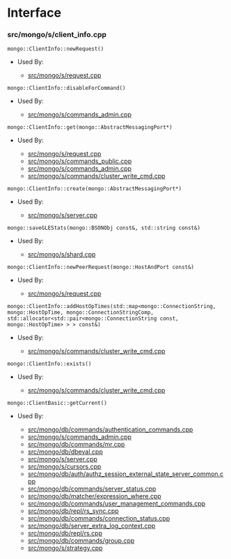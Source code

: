 
# Interface

### src/mongo/s/client\_info.cpp

<div></div>

    mongo::ClientInfo::newRequest()

- Used By:

    - [src/mongo/s/request.cpp](../../../sharding)

<div></div>

    mongo::ClientInfo::disableForCommand()

- Used By:

    - [src/mongo/s/commands\_admin.cpp](../../../sharding)

<div></div>

    mongo::ClientInfo::get(mongo::AbstractMessagingPort*)

- Used By:

    - [src/mongo/s/request.cpp](../../../sharding)
    - [src/mongo/s/commands\_public.cpp](../../../sharding)
    - [src/mongo/s/commands\_admin.cpp](../../../sharding)
    - [src/mongo/s/commands/cluster\_write\_cmd.cpp](../../../write\_commands)

<div></div>

    mongo::ClientInfo::create(mongo::AbstractMessagingPort*)

- Used By:

    - [src/mongo/s/server.cpp](../../../mongos\_and\_mongod\_mains)

<div></div>

    mongo::saveGLEStats(mongo::BSONObj const&, std::string const&)

- Used By:

    - [src/mongo/s/shard.cpp](../../../sharding)

<div></div>

    mongo::ClientInfo::newPeerRequest(mongo::HostAndPort const&)

- Used By:

    - [src/mongo/s/request.cpp](../../../sharding)

<div></div>

    mongo::ClientInfo::addHostOpTimes(std::map<mongo::ConnectionString, mongo::HostOpTime, mongo::ConnectionStringComp, std::allocator<std::pair<mongo::ConnectionString const, mongo::HostOpTime> > > const&)

- Used By:

    - [src/mongo/s/commands/cluster\_write\_cmd.cpp](../../../write\_commands)

<div></div>

    mongo::ClientInfo::exists()

- Used By:

    - [src/mongo/s/commands/cluster\_write\_cmd.cpp](../../../write\_commands)

<div></div>

    mongo::ClientBasic::getCurrent()

- Used By:

    - [src/mongo/db/commands/authentication\_commands.cpp](../../../authentication)
    - [src/mongo/s/commands\_admin.cpp](../../../sharding)
    - [src/mongo/db/commands/mr.cpp](../../../database\_commands)
    - [src/mongo/db/dbeval.cpp](../../../database\_commands)
    - [src/mongo/s/server.cpp](../../../mongos\_and\_mongod\_mains)
    - [src/mongo/s/cursors.cpp](../../../sharding)
    - [src/mongo/db/auth/authz\_session\_external\_state\_server\_common.cpp](../../../authorization)
    - [src/mongo/db/commands/server\_status.cpp](../../../database\_commands)
    - [src/mongo/db/matcher/expression\_where.cpp](../../../core\_query\_system)
    - [src/mongo/db/commands/user\_management\_commands.cpp](../../../authorization)
    - [src/mongo/db/repl/rs\_sync.cpp](../../../replication)
    - [src/mongo/db/commands/connection\_status.cpp](../../../database\_commands)
    - [src/mongo/db/server\_extra\_log\_context.cpp](../../../logging\_system)
    - [src/mongo/db/repl/rs.cpp](../../../replication)
    - [src/mongo/db/commands/group.cpp](../../../database\_commands)
    - [src/mongo/s/strategy.cpp](../../../sharding)
